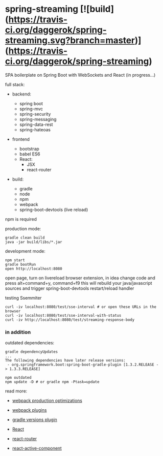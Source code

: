 spring-streaming [![build] (https://travis-ci.org/daggerok/spring-streaming.svg?branch=master)] (https://travis-ci.org/daggerok/spring-streaming) 
================

SPA boilerplate on Spring Boot with WebSockets and React (in progress...)

full stack:

- backend:
  - spring boot
  - spring-mvc
  - spring-security
  - spring-messaging
  - spring-data-rest
  - spring-hateoas

- frontend
  - bootstrap
  - babel ES6
  - React:
    - JSX
    - react-router

- build:
  - gradle
  - node
  - npm
  - webpack
  - spring-boot-devtools (live reload)

npm is required

production mode:

```shell
gradle clean build
java -jar build/libs/*.jar
```

development mode:

```shell
npm start
gradle bootRun
open http://localhost:8080
```

open page, turn on livereload browser extension, in idea change code and press alt+command+y, command+f9
this will rebuild your java/javascript sources and trigger spring-boot-devtools restart/reload handler

testing Ssemmiter
```shell
curl -iv localhost:8080/test/sse-interval # or open these URLs in the browser
curl -iv localhost:8080/test/sse-interval-with-status
curl -iv http://localhost:8080/test/streaming-response-body
```

### in addition

outdated dependencies:

```shell
gradle dependencyUpdates
...
The following dependencies have later release versions:
 - org.springframework.boot:spring-boot-gradle-plugin [1.3.2.RELEASE -> 1.3.3.RELEASE]

npm outdated
npm update -D # or gradle npm -Ptask=update
```

read more:

- [webpack production optimizations](https://github.com/webpack/docs/wiki/code-splitting)

- [webpack plugins](https://github.com/webpack/docs/wiki/list-of-plugins)

- [gradle versions plugin](https://github.com/ben-manes/gradle-versions-plugin)

- [React](https://facebook.github.io/react/docs/getting-started.html)

- [react-router](https://github.com/reactjs/react-router)

- [react-active-component](https://github.com/insin/react-router-active-component)
